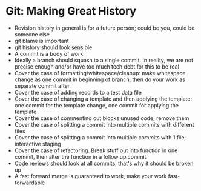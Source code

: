 # Git: Making Great History

* Revision history in general is for a future person; could be you, could be someone else
* git blame is important
* git history should look sensible
* A commit is a body of work
* Ideally a branch should squash to a single commit. In reality, we are not precise enough and/or have too much tech debt for this to be real
* Cover the case of formatting/whitespace/cleanup: make whitespace change as one commit in beginning of branch, then do your work as separate commit after
* Cover the case of adding records to a test data file
* Cover the case of changing a template and then applying the template: one commit for the template change, one commit for applying the template
* Cover the case of commenting out blocks unused code; remove them
* Cover the case of splitting a commit into multiple commits with different files
* Cover the case of splitting a commit into multiple commits with 1 file; interactive staging
* Cover the case of refactoring. Break stuff out into function in one commit, then alter the function in a follow up commit
* Code reviews should look at all commits, that's why it should be broken up
* A fast forward merge is guaranteed to work, make your work fast-forwardable